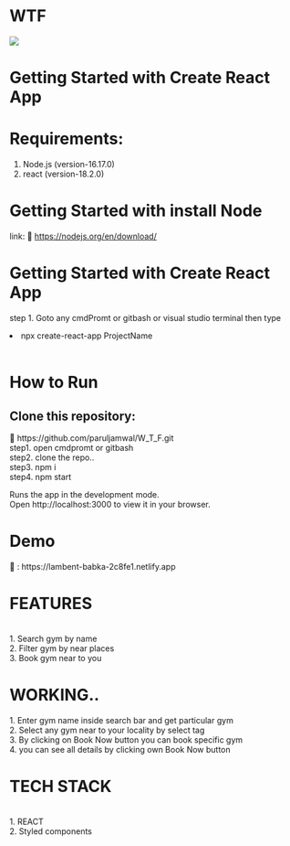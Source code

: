 # WTF

 <img src="https://media2.giphy.com/media/ceDopmZAdwGfJqmEW4/giphy.gif"/>


# Getting Started with Create React App

<h1>Requirements:</h1>
  
   1.  Node.js (version-16.17.0) <br>
   2.  react  (version-18.2.0)   <br>
    
  
   <h1> Getting Started with install Node </h1>
   
   link: 🔗 https://nodejs.org/en/download/
   
  
   <h1> Getting Started with Create React App </h1>
   
   step 1. Goto any cmdPromt or gitbash or visual studio terminal then type <li> npx create-react-app ProjectName </li>  <br>
   
   <h1>How to Run </h1> 
   
   <h2> Clone this repository: </h2> 🔗 https://github.com/paruljamwal/W_T_F.git    <br>
    step1. open cmdpromt or gitbash  <br>
    step2. clone the repo..  <br>
    step3. npm i  <br>
    step4. npm start   <br>
     
   Runs the app in the development mode.  <br>
   Open http://localhost:3000 to view it in your browser.  <br>

 <h1> Demo </h1> 🔗  : https://lambent-babka-2c8fe1.netlify.app   <br>
 
 <h1> FEATURES </h1>   <br>
   1. Search gym by name <br>
   2. Filter gym by near places <br>
   3. Book gym near to you  <br>
  
  <h1> WORKING.. </h1>
    1. Enter gym name inside search bar and get particular gym <br>
    2. Select any gym near to your locality by select tag <br>
    3. By clicking on Book Now button you can book specific gym  <br>
    4. you can see all details by clicking own Book Now button <br>
 
 
 <h1> TECH STACK </h1>  <br>
  1. REACT  <br>
  2. Styled components <br>

